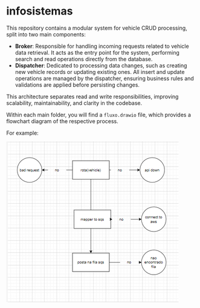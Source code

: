 # infosistemas

This repository contains a modular system for vehicle CRUD processing, split into two main components:

- **Broker**: Responsible for handling incoming requests related to vehicle data retrieval. It acts as the entry point for the system, performing search and read operations directly from the database.
- **Dispatcher**: Dedicated to processing data changes, such as creating new vehicle records or updating existing ones. All insert and update operations are managed by the dispatcher, ensuring business rules and validations are applied before persisting changes.

This architecture separates read and write responsibilities, improving scalability, maintainability, and clarity in the codebase.

Within each main folder, you will find a `fluxo.drawio` file, which provides a flowchart diagram of the respective process.

For example:

![Process Flow Example](image.png)